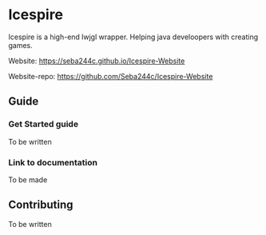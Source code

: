 # Icespire
Icespire is a high-end lwjgl wrapper. Helping java develoopers with creating games.

Website: https://seba244c.github.io/Icespire-Website

Website-repo: https://github.com/Seba244c/Icespire-Website

## Guide
### Get Started guide
To be written

### Link to documentation
To be made

## Contributing
To be written
